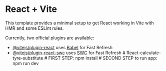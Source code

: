 # React + Vite

This template provides a minimal setup to get React working in Vite with HMR and some ESLint rules.

Currently, two official plugins are available:

- [@vitejs/plugin-react](https://github.com/vitejs/vite-plugin-react/blob/main/packages/plugin-react/README.md) uses [Babel](https://babeljs.io/) for Fast Refresh
- [@vitejs/plugin-react-swc](https://github.com/vitejs/vite-plugin-react-swc) uses [SWC](https://swc.rs/) for Fast Refresh
#   R e a c t - c a l c u l a t e - t y r e - s u b s t i t u t e  
 #   F I R S T   S T E P :   n p m   i n s t a l l  
 #   S E C O N D   S T E P   t o   r u n   a p p :   n p m   r u n   d e v  
 